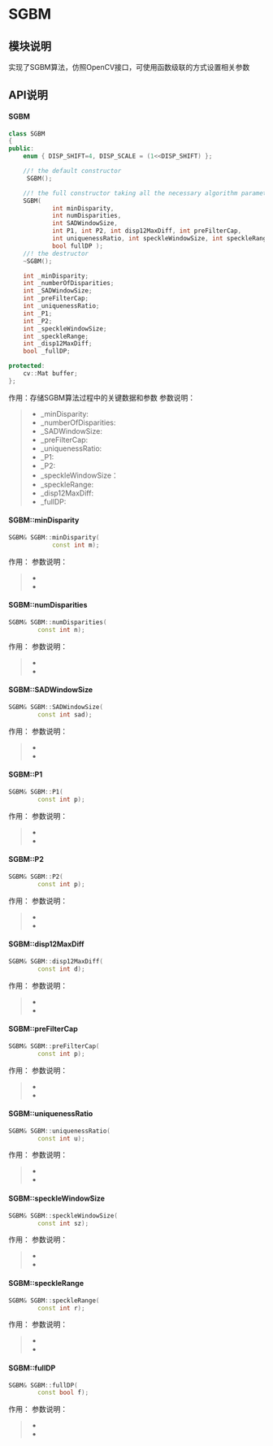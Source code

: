 # SGBM

## 模块说明
实现了SGBM算法，仿照OpenCV接口，可使用函数级联的方式设置相关参数

## API说明

#### SGBM
``` c++
class SGBM
{
public:
    enum { DISP_SHIFT=4, DISP_SCALE = (1<<DISP_SHIFT) };

    //! the default constructor
     SGBM();

    //! the full constructor taking all the necessary algorithm parameters
    SGBM(
            int minDisparity, 
            int numDisparities, 
            int SADWindowSize,
            int P1, int P2, int disp12MaxDiff, int preFilterCap,
            int uniquenessRatio, int speckleWindowSize, int speckleRange,
            bool fullDP );
    //! the destructor
    ~SGBM();

    int _minDisparity;
    int _numberOfDisparities;
    int _SADWindowSize;
    int _preFilterCap;
    int _uniquenessRatio;
    int _P1;
    int _P2;
    int _speckleWindowSize;
    int _speckleRange;
    int _disp12MaxDiff;
    bool _fullDP;

protected:
    cv::Mat buffer;
};

```
作用：存储SGBM算法过程中的关键数据和参数
参数说明：
> - _minDisparity:
> - _numberOfDisparities:
> - _SADWindowSize:
> - _preFilterCap:
> - _uniquenessRatio:
> - _P1:
> - _P2:
> - _speckleWindowSize：
> - _speckleRange:
> - _disp12MaxDiff:
> - _fullDP:

#### SGBM::minDisparity
``` c++
SGBM& SGBM::minDisparity(
            const int m);
```
作用：
参数说明：
> - 
> - 

#### SGBM::numDisparities
``` c++
SGBM& SGBM::numDisparities(
        const int n);
```
作用：
参数说明：
> - 
> - 

#### SGBM::SADWindowSize
``` c++
SGBM& SGBM::SADWindowSize(
        const int sad);

```
作用：
参数说明：
> - 
> - 

#### SGBM::P1
``` c++
SGBM& SGBM::P1(
        const int p);
```
作用：
参数说明：
> - 
> - 

#### SGBM::P2
``` c++
SGBM& SGBM::P2(
        const int p);
```
作用：
参数说明：
> - 
> - 

#### SGBM::disp12MaxDiff
``` c++
SGBM& SGBM::disp12MaxDiff(
        const int d);
```
作用：
参数说明：
> - 
> - 

#### SGBM::preFilterCap
``` c++
SGBM& SGBM::preFilterCap(
        const int p);
```
作用：
参数说明：
> - 
> - 

#### SGBM::uniquenessRatio
``` c++
SGBM& SGBM::uniquenessRatio(
        const int u);
```
作用：
参数说明：
> - 
> - 

#### SGBM::speckleWindowSize
``` c++
SGBM& SGBM::speckleWindowSize(
        const int sz);
```
作用：
参数说明：
> - 
> - 

#### SGBM::speckleRange
``` c++
SGBM& SGBM::speckleRange(
        const int r);
```
作用：
参数说明：
> - 
> - 

#### SGBM::fullDP
``` c++
SGBM& SGBM::fullDP(
        const bool f);
```
作用：
参数说明：
> - 
> - 
